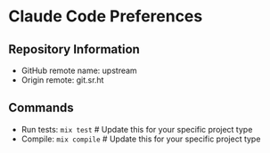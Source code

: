 # Claude Code Preferences

## Repository Information
- GitHub remote name: upstream
- Origin remote: git.sr.ht

## Commands
- Run tests: `mix test`  # Update this for your specific project type
- Compile: `mix compile` # Update this for your specific project type